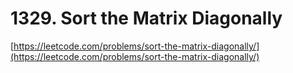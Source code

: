# 1329. Sort the Matrix Diagonally

[https://leetcode.com/problems/sort-the-matrix-diagonally/](https://leetcode.com/problems/sort-the-matrix-diagonally/)
